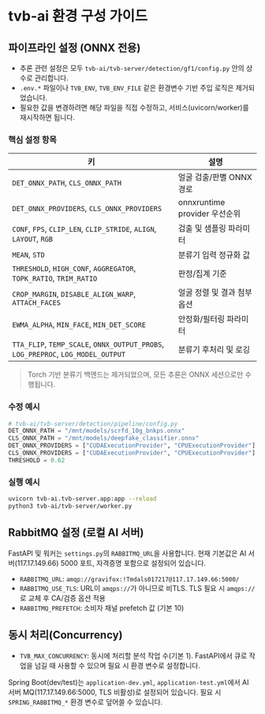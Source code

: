 # tvb-ai 환경 구성 가이드

## 파이프라인 설정 (ONNX 전용)
- 추론 관련 설정은 모두 `tvb-ai/tvb-server/detection/gf1/config.py` 안의 상수로 관리합니다.
- `.env.*` 파일이나 `TVB_ENV`, `TVB_ENV_FILE` 같은 환경변수 기반 주입 로직은 제거되었습니다.
- 필요한 값을 변경하려면 해당 파일을 직접 수정하고, 서비스(uvicorn/worker)를 재시작하면 됩니다.

### 핵심 설정 항목
| 키 | 설명 |
| --- | --- |
| `DET_ONNX_PATH`, `CLS_ONNX_PATH` | 얼굴 검출/판별 ONNX 경로 |
| `DET_ONNX_PROVIDERS`, `CLS_ONNX_PROVIDERS` | onnxruntime provider 우선순위 |
| `CONF`, `FPS`, `CLIP_LEN`, `CLIP_STRIDE`, `ALIGN`, `LAYOUT`, `RGB` | 검출 및 샘플링 파라미터 |
| `MEAN`, `STD` | 분류기 입력 정규화 값 |
| `THRESHOLD`, `HIGH_CONF`, `AGGREGATOR`, `TOPK_RATIO`, `TRIM_RATIO` | 판정/집계 기준 |
| `CROP_MARGIN`, `DISABLE_ALIGN_WARP`, `ATTACH_FACES` | 얼굴 정렬 및 결과 첨부 옵션 |
| `EWMA_ALPHA`, `MIN_FACE`, `MIN_DET_SCORE` | 안정화/필터링 파라미터 |
| `TTA_FLIP`, `TEMP_SCALE`, `ONNX_OUTPUT_PROBS`, `LOG_PREPROC`, `LOG_MODEL_OUTPUT` | 분류기 후처리 및 로깅 |

> Torch 기반 분류기 백엔드는 제거되었으며, 모든 추론은 ONNX 세션으로만 수행됩니다.

### 수정 예시
```python
# tvb-ai/tvb-server/detection/pipeline/config.py
DET_ONNX_PATH = "/mnt/models/scrfd_10g_bnkps.onnx"
CLS_ONNX_PATH = "/mnt/models/deepfake_classifier.onnx"
DET_ONNX_PROVIDERS = ["CUDAExecutionProvider", "CPUExecutionProvider"]
CLS_ONNX_PROVIDERS = ["CUDAExecutionProvider", "CPUExecutionProvider"]
THRESHOLD = 0.62
```

### 실행 예시
```bash
uvicorn tvb-ai.tvb-server.app:app --reload
python3 tvb-ai/tvb-server/worker.py
```

## RabbitMQ 설정 (로컬 AI 서버)
FastAPI 및 워커는 `settings.py`의 `RABBITMQ_URL`을 사용합니다. 현재 기본값은 AI 서버(117.17.149.66) 5000 포트, 자격증명 포함으로 설정되어 있습니다.

- `RABBITMQ_URL`: `amqp://gravifox:!Tmdals017217@117.17.149.66:5000/`
- `RABBITMQ_USE_TLS`: URL이 `amqps://`가 아니므로 비TLS. TLS 필요 시 `amqps://`로 교체 후 CA/검증 옵션 적용
- `RABBITMQ_PREFETCH`: 소비자 채널 prefetch 값 (기본 10)

## 동시 처리(Concurrency)
- `TVB_MAX_CONCURRENCY`: 동시에 처리할 분석 작업 수(기본 1). FastAPI에서 큐로 작업을 넘길 때 사용할 수 있으며 필요 시 환경 변수로 설정합니다.

Spring Boot(dev/test)는 `application-dev.yml`, `application-test.yml`에서 AI 서버 MQ(117.17.149.66:5000, TLS 비활성)로 설정되어 있습니다. 필요 시 `SPRING_RABBITMQ_*` 환경 변수로 덮어쓸 수 있습니다.
